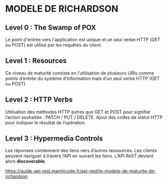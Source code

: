 # MODELE DE RICHARDSON

## Level 0 : The Swamp of POX

Le point d'entrée vers l'application est unique et un seul verbe HTTP (GET ou POST) est utilisé par les requêtes du client.

## Level 1 : Resources

Ce niveau de maturité consiste en l’utilisation de plusieurs URIs comme points d’entrée du système d’information mais d’un seul verbe HTTP (GET ou POST).

## Level 2 : HTTP Verbs

Utilisation des méthodes HTTP autres que GET et POST pour signifier l’action souhaitée : PATCH / PUT / DELETE. 
Ajout des codes de statut HTTP pour indiquer le résultat de l’opération.

## Level 3 : Hypermedia Controls

Les réponses contiennent des liens vers d’autres ressources. Les clients peuvent naviguer à travers l’API en suivant les liens.
L’API ReST devient alors <b>discoverable</b>.

https://guide-api-rest.marmicode.fr/api-rest/le-modele-de-maturite-de-richardson